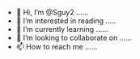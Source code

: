 - 👋 Hi, I’m @Sguy2 ......
- 👀 I’m interested in reading .....
- 🌱 I’m currently learning ......
- 💞️ I’m looking to collaborate on ......
- 📫 How to reach me ......

<!---
Sguy2/Sguy2 is a ✨ special ✨ repository because its `README.md` (this file) appears on your GitHub profile.
You can click the Preview link to take a look at your changes.
--->
